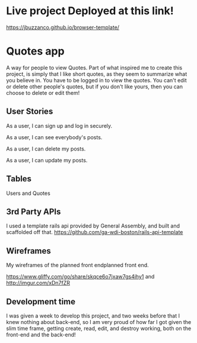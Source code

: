 # Live project Deployed at this link!
https://jbuzzanco.github.io/browser-template/

# Quotes app

A way for people to view Quotes. Part of what inspired me to create this project, is simply that I like short quotes, as
they seem to summarize what you believe in.
You have to be logged in to view the quotes. You can't edit or delete other people's quotes, but if you don't like
yours, then you can choose to delete or edit them!

## User Stories

As a user, I can sign up and log in securely.

As a user, I can see everybody's posts.

As a user, I can delete my posts.

As a user, I can update my posts.

## Tables
Users and Quotes

## 3rd Party APIs

I used a template rails api provided by General Assembly, and built and scaffolded off that.
https://github.com/ga-wdi-boston/rails-api-template

## Wireframes

My wireframes  of the planned front endplanned front end.

https://www.gliffy.com/go/share/skqce6o7jxaw7gs4ihy1
and
http://imgur.com/xDn7fZR


## Development time

I was given a week to develop this project, and two weeks before that I knew nothing about back-end, so I am very proud of how far I got given the slim time frame, getting create, read, edit, and destroy working, both on the front-end and the back-end!
